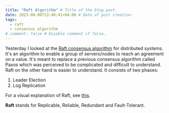 ```yaml
---
title: "Raft Algorithm" # Title of the blog post.
date: 2023-08-06T13:40:41+04:00 # Date of post creation.
tags:
  - raft
  - consensus algorithm
# comment: false # Disable comment if false.
---
```


Yesterday I looked at the [Raft consensus algorithm](https://raft.github.io/) for distributed systems. It's an 
algorithm to enable a group of servers/nodes to reach an agreement on a value. It's 
meant to 
replace a previous consensus algorithm called Paxos which was perceived to be complicated and difficult to 
understand. Raft on the other hand is easier to understand. It consists of two phases:
1. Leader Election
2. Log Replication

For a visual explanation of Raft, see [this](http://thesecretlivesofdata.com/raft/).

**Raft** stands for Replicable, Reliable, Redundant and Fault-Tolerant.
